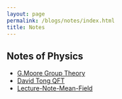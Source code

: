 ```yaml
---
layout: page
permalink: /blogs/notes/index.html
title: Notes
---
```


## Notes of Physics

- [G.Moore Group Theory](https://Peiyuan-Wang.github.io/blogs/notes/GroupTheory)
- [David Tong  QFT](https://Peiyuan-Wang.github.io/blogs/notes/QFT)
- [Lecture-Note-Mean-Field](https://Peiyuan-Wang.github.io/blogs/notes/Lecture-Note-Mean-Field)